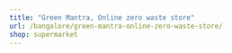 ```yaml
---
title: "Green Mantra, Online zero waste store"
url: /bangalore/green-mantra-online-zero-waste-store/
shop: supermarket
---
```

